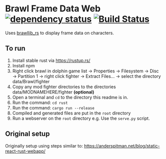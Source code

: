 # Brawl Frame Data Web [![dependency status](https://deps.rs/repo/github/rukai/brawl-frame-data-web/status.svg)](https://deps.rs/repo/github/rukai/brawl-frame-data-web) [![Build Status](https://travis-ci.com/rukai/brawl-frame-data-web.svg?branch=master)](https://travis-ci.com/rukai/brawl-frame-data-web)

Uses [brawllib_rs](https://github.com/rukai/brawllib_rs) to display frame data on characters.

## To run

1.  Install stable rust via https://rustup.rs/
2.  Install npm
3.  Right click brawl in dolphin game list -> Properties -> Filesystem -> Disc -> Partition 1 -> right click fighter -> Extract Files... -> select the directory data/Brawl/fighter
4.  Copy any mod fighter directories to the directories data/MODNAMEHERE/fighter **(optional)**
5.  Open a terminal and `cd` to the directory this readme is in.
6.  Run the command: `cd rust`
6.  Run the command: `cargo run --release`
7.  Compiled and generated files are put in the `root` directory
8.  Run a webserver on the `root` directory e.g. Use the `serve.py` script.

## Original setup

Originally setup using steps similar to: https://anderspitman.net/blog/static-react-rust-webapp/

